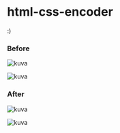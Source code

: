 # html-css-encoder
:)


### Before
![kuva](https://github.com/mazkdevf/html-css-encoder/assets/79049205/76304d37-fe06-4be3-ba8d-064886b123d7)


![kuva](https://github.com/mazkdevf/html-css-encoder/assets/79049205/cf99d8f6-ee85-4698-b951-83b44a185a13)


### After
![kuva](https://github.com/mazkdevf/html-css-encoder/assets/79049205/fd294ec1-cd19-47f7-9e48-9589c5b57475)

![kuva](https://github.com/mazkdevf/html-css-encoder/assets/79049205/2b2bed25-cb4b-4633-8d00-72379a35628d)


